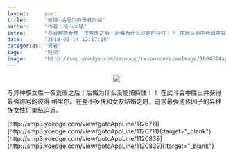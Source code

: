 ```yaml
---
layout:     post
title:      "彼得·格里尔的贤者时间"
author:     "作者：桧山大辅"
intro:      "与异种族女性一夜荒唐之后！后悔为什么没能把持住！！ 在武斗会中胜出并获得最强称号的彼得·格里尔。在差不多快和女友结婚之时，追求最强遗传因子的异种族女性们集结迫近。"
date:       "2018-02-14 12:17:18"
categories: "贤者"
tags:       "时间"
image:      "http://smp.yoedge.com/smp-app/resource/viewImage/1004314appline.png"
---
```

<div style="text-align: center">
<p><img src="http://smp.yoedge.com/smp-app/resource/viewImage/1004314appline.png"/></p>
</div>
<p class="post-meta">
<span>与异种族女性一夜荒唐之后！后悔为什么没能把持住！！ 在武斗会中胜出并获得最强称号的彼得·格里尔。在差不多快和女友结婚之时，追求最强遗传因子的异种族女性们集结迫近。</span>
</p>
[http://smp3.yoedge.com/view/gotoAppLine/1126711](http://smp3.yoedge.com/view/gotoAppLine/1126711){:target="_blank"}
[http://smp3.yoedge.com/view/gotoAppLine/1120839](http://smp3.yoedge.com/view/gotoAppLine/1120839){:target="_blank"}


